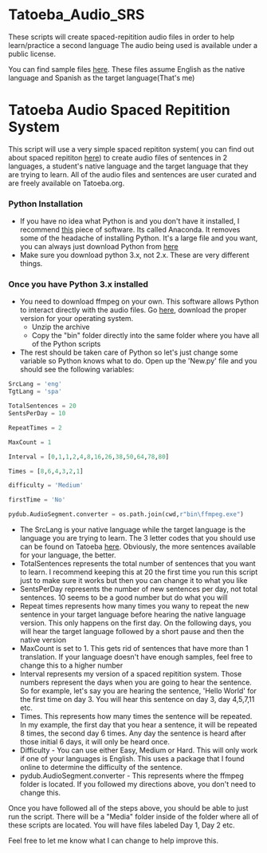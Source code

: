 # Tatoeba_Audio_SRS
These scripts will create spaced-repitition audio files in order to help learn/practice a second language
The audio being used is available under a public license.

You can find sample files [here](https://soundcloud.com/chris-thomas-425694789/sets/tatoeba-audio-srs). These files assume English as the native language and Spanish as the target language(That's me) 

# Tatoeba Audio Spaced Repitition System

This script will use a very simple spaced repititon system( you can find out about spaced repititon [here](https://en.wikipedia.org/wiki/Spaced_repetition)) to create audio files of sentences in 2 languages, a student's native language and the target language that they are trying to learn. All of the audio files and sentences are user curated and are freely available on Tatoeba.org. 

### Python Installation
 - If you have no idea what Python is and you don't have it installed, I recommend [this](https://www.anaconda.com/download/) piece of software. Its called Anaconda. It removes some of the headache of installing Python. It's a large file and you want, you can always just download Python from [here](https://www.python.org/downloads/) 
 - Make sure you download python 3.x, not 2.x. These are very different things. 

### Once you have Python 3.x installed
- You need to download ffmpeg on your own. This software allows Python to interact directly with the audio files. Go [here](http://ffmpeg.zeranoe.com/builds/), download the proper version for your operating system. 
  - Unzip the archive
  - Copy the "bin" folder directly into the same folder where you have all of the Python scripts
- The rest should be taken care of Python so let's just change some variable so Python knows what to do. Open up the 'New.py' file and you should see the following variables:
```Python
SrcLang = 'eng'
TgtLang = 'spa'

TotalSentences = 20
SentsPerDay = 10

RepeatTimes = 2

MaxCount = 1

Interval = [0,1,1,2,4,8,16,26,38,50,64,78,80]

Times = [8,6,4,3,2,1]

difficulty = 'Medium'

firstTime = 'No'

pydub.AudioSegment.converter = os.path.join(cwd,r"bin\ffmpeg.exe")
```
  - The SrcLang is your native language while the target language is the language you are trying to learn. The 3 letter codes that you should use can be found on Tatoeba [here](https://tatoeba.org/eng/stats/sentences_by_language). Obviously, the more sentences available for your language, the better.
  - TotalSentences represents the total number of sentences that you want to learn. I recommend keeping this at 20 the first time you run this script just to make sure it works but then you can change it to what you like
  - SentsPerDay represents the number of new sentences per day, not total sentences. 10 seems to be a good number but do what you will
  - Repeat times represents how many times you wany to repeat the new sentence in your target language before hearing the native language version. This only happens on the first day. On the following days, you will hear the target language followed by a short pause and then the native version
  - MaxCount is set to 1. This gets rid of sentences that have more than 1 translation. If your language doesn't have enough samples, feel free to change this to a higher number
  - Interval represents my version of a spaced repitition system. Those numbers represent the days when you are going to hear the sentence. So for example, let's say you are hearing the sentence, 'Hello World' for the first time on day 3. You will hear this sentence on day 3, day 4,5,7,11 etc.
  - Times. This represents how many times the sentence will be repeated. In my example, the first day that you hear a sentence, it will be repeated 8 times, the second day 6 times. Any day the sentence is heard after those initial 6 days, it will only be heard once.
  - Difficulty - You can use either Easy, Medium or Hard. This will only work if one of your languages is English. This uses a package that I found online to determine the difficulty of the sentence.
  - pydub.AudioSegment.converter - This represents where the ffmpeg folder is located. If you followed my directions above, you don't need to change this. 
  
Once you have followed all of the steps above, you should be able to just run the script. There will be a "Media" folder inside of the folder where all of these scripts are located. You will have files labeled Day 1, Day 2 etc. 

Feel free to let me know what I can change to help improve this. 

